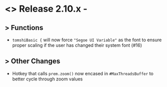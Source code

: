 # <> Release 2.10.x - 

## > Functions
- `tomshiBasic {` will now force `"Segoe UI Variable"` as the font to ensure proper scaling if the user has changed their system font (#16)

## > Other Changes
- Hotkey that calls `prem.zoom()` now encased in `#MaxThreadsBuffer` to better cycle through zoom values